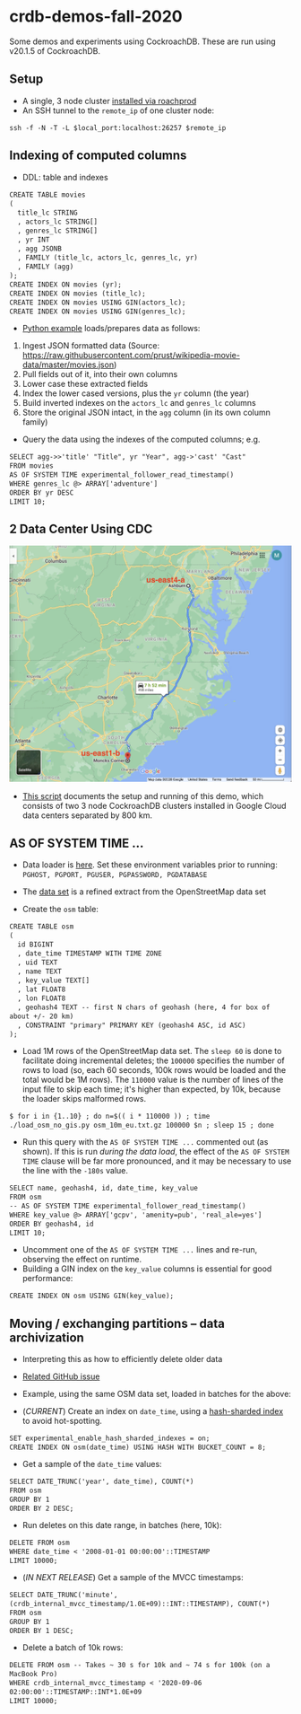 # crdb-demos-fall-2020

Some demos and experiments using CockroachDB.
These are run using v20.1.5 of CockroachDB.

## Setup

* A single, 3 node cluster [installed via roachprod](./roachprod_3_gcp.sh)
* An SSH tunnel to the `remote_ip` of one cluster node:
```
ssh -f -N -T -L $local_port:localhost:26257 $remote_ip
```

## Indexing of computed columns

* DDL: table and indexes

```
CREATE TABLE movies
(
  title_lc STRING
  , actors_lc STRING[]
  , genres_lc STRING[]
  , yr INT
  , agg JSONB
  , FAMILY (title_lc, actors_lc, genres_lc, yr)
  , FAMILY (agg)
);
CREATE INDEX ON movies (yr);
CREATE INDEX ON movies (title_lc);
CREATE INDEX ON movies USING GIN(actors_lc);
CREATE INDEX ON movies USING GIN(genres_lc);
```

* [Python example](./computed_columns.py) loads/prepares data as follows:
1. Ingest JSON formatted data (Source: https://raw.githubusercontent.com/prust/wikipedia-movie-data/master/movies.json)
1. Pull fields out of it, into their own columns
1. Lower case these extracted fields
1. Index the lower cased versions, plus the `yr` column (the year)
1. Build inverted indexes on the `actors_lc` and `genres_lc` columns
1. Store the original JSON intact, in the `agg` column (in its own column family)

* Query the data using the indexes of the computed columns; e.g.

```
SELECT agg->>'title' "Title", yr "Year", agg->'cast' "Cast"
FROM movies
AS OF SYSTEM TIME experimental_follower_read_timestamp()
WHERE genres_lc @> ARRAY['adventure']
ORDER BY yr DESC
LIMIT 10;
```

## 2 Data Center Using CDC

![2 DC map](./2-DC-locations-map.jpg)

* [This script](./roachprod_3_gcp.sh) documents the setup and running of this demo, which consists of two 3 node CockroachDB
clusters installed in Google Cloud data centers separated by 800 km.

## AS OF SYSTEM TIME ...

* Data loader is [here](./load_osm_offset.py). Set these environment variables prior to running: `PGHOST, PGPORT, PGUSER, PGPASSWORD, PGDATABASE`
* The [data set](https://storage.googleapis.com/crl-goddard-gis/osm_10m_eu.txt.gz) is a refined extract from the OpenStreetMap data set

* Create the `osm` table:

```
CREATE TABLE osm
(
  id BIGINT
  , date_time TIMESTAMP WITH TIME ZONE
  , uid TEXT
  , name TEXT
  , key_value TEXT[]
  , lat FLOAT8
  , lon FLOAT8
  , geohash4 TEXT -- first N chars of geohash (here, 4 for box of about +/- 20 km)
  , CONSTRAINT "primary" PRIMARY KEY (geohash4 ASC, id ASC)
);

```

* Load 1M rows of the OpenStreetMap data set.  The `sleep 60` is done to facilitate doing incremental deletes; the `100000` specifies the number
of rows to load (so, each 60 seconds, 100k rows would be loaded and the total would be 1M rows).  The `110000` value is the number of lines of
the input file to skip each time; it's higher than expected, by 10k, because the loader skips malformed rows.


```
$ for i in {1..10} ; do n=$(( i * 110000 )) ; time ./load_osm_no_gis.py osm_10m_eu.txt.gz 100000 $n ; sleep 15 ; done
```

* Run this query with the `AS OF SYSTEM TIME ...` commented out (as shown).  If this is run *during the data load*, the effect
of the `AS OF SYSTEM TIME` clause will be far more pronounced, and it may be necessary to use the line with the `-180s` value.

```
SELECT name, geohash4, id, date_time, key_value
FROM osm
-- AS OF SYSTEM TIME experimental_follower_read_timestamp()
WHERE key_value @> ARRAY['gcpv', 'amenity=pub', 'real_ale=yes']
ORDER BY geohash4, id
LIMIT 10;
```

* Uncomment one of the `AS OF SYSTEM TIME ...` lines and re-run, observing the effect on runtime.
* Building a GIN index on the `key_value` columns is essential for good performance:
```
CREATE INDEX ON osm USING GIN(key_value);
```

## Moving / exchanging partitions – data archivization

* Interpreting this as how to efficiently delete older data 
* [Related GitHub issue](https://github.com/cockroachdb/docs/issues/5647)
* Example, using the same OSM data set, loaded in batches for the above:

* (*CURRENT*) Create an index on `date_time`, using a
[hash-sharded index](https://www.cockroachlabs.com/blog/hash-sharded-indexes-unlock-linear-scaling-for-sequential-workloads/)
to avoid hot-spotting.

```
SET experimental_enable_hash_sharded_indexes = on;
CREATE INDEX ON osm(date_time) USING HASH WITH BUCKET_COUNT = 8;
```

* Get a sample of the `date_time` values:
```
SELECT DATE_TRUNC('year', date_time), COUNT(*)
FROM osm
GROUP BY 1
ORDER BY 2 DESC;
```

* Run deletes on this date range, in batches (here, 10k):
```
DELETE FROM osm
WHERE date_time < '2008-01-01 00:00:00'::TIMESTAMP
LIMIT 10000;
```

* (*IN NEXT RELEASE*) Get a sample of the MVCC timestamps:
```
SELECT DATE_TRUNC('minute', (crdb_internal_mvcc_timestamp/1.0E+09)::INT::TIMESTAMP), COUNT(*)
FROM osm
GROUP BY 1
ORDER BY 1 DESC;
```

* Delete a batch of 10k rows:
```
DELETE FROM osm -- Takes ~ 30 s for 10k and ~ 74 s for 100k (on a MacBook Pro)
WHERE crdb_internal_mvcc_timestamp < '2020-09-06 02:00:00'::TIMESTAMP::INT*1.0E+09
LIMIT 10000;
```


